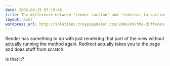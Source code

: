 ```yaml
---
date: 2006-09-25 07:19:46
title: The difference between "render :action" and "redirect_to :action"
layout: post
wordpress_url: http://solutions.treypiepmeier.com/2006/09/the-difference-between-render-action-and-redirect_to-action/
---
```

Render has something to do with just rendering that part of the view without actually running the method again.  Redirect actually takes you to the page and does stuff from scratch.

Is that it?